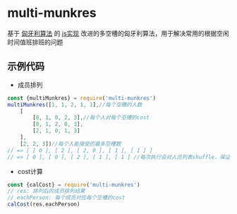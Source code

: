 # multi-munkres

基于 [匈牙利算法](https://en.wikipedia.org/wiki/Hungarian_algorithm) 的 [js实现](https://www.npmjs.com/package/munkres-js)
改进的多空槽的匈牙利算法，用于解决常用的根据空闲时间值班排班的问题

## 示例代码

- 成员排列
```javascript
const {multiMunkres} = require('multi-munkres')
multiMunkres([1, 1, 2, 1, 1],//每个空槽的人数
    [
        [0, 1, 0, 2, 3],//每个人对每个空槽的cost
        [0, 1, 2, 0, 3],
        [2, 1, 0, 1, 3]
    ],
    [2, 2, 3])//每个人能接受的最多空槽数
// => [ [ 0 ], [ 2 ], [ 2, 0 ], [ 1 ], [ 1 ] ]
// => [ 0 ], [ 0 ], [ 2 ], [ 1 ], [ 1 ] //每次执行会对人员列表shuffle，保证在cost相同的情况下有尽可能多的最优解
```

- cost计算

```javascript
const {calCost} = require('multi-munkres')
// res: 排列后的成员排列结果
// eachPerson: 每个成员对应每个空槽的cost
calCost(res,eachPerson)
```
